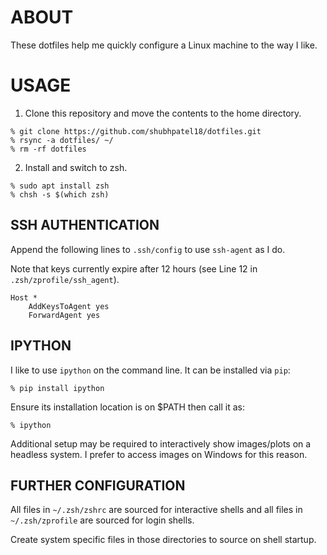 # ABOUT

These dotfiles help me quickly configure a Linux machine to the way I like.

# USAGE

1. Clone this repository and move the contents to the home directory.

```
% git clone https://github.com/shubhpatel18/dotfiles.git
% rsync -a dotfiles/ ~/
% rm -rf dotfiles
```

2. Install and switch to zsh.

```
% sudo apt install zsh
% chsh -s $(which zsh)
```

## SSH AUTHENTICATION

Append the following lines to `.ssh/config` to use `ssh-agent` as I do.

Note that keys currently expire after 12 hours (see Line 12 in `.zsh/zprofile/ssh_agent`).

```
Host *
	AddKeysToAgent yes
	ForwardAgent yes
```

## IPYTHON

I like to use `ipython` on the command line. It can be installed via `pip`:

```
% pip install ipython
```

Ensure its installation location is on $PATH then call it as:

```
% ipython
```

Additional setup may be required to interactively show images/plots on a headless system. I prefer to access images on Windows for this reason.

## FURTHER CONFIGURATION

All files in `~/.zsh/zshrc` are sourced for interactive shells and all files in `~/.zsh/zprofile` are sourced for login shells.

Create system specific files in those directories to source on shell startup.
